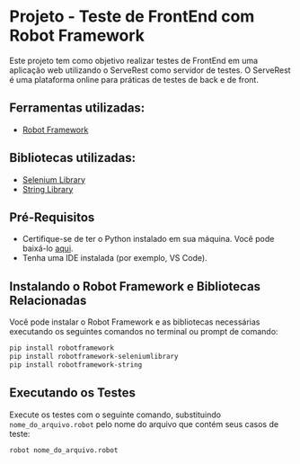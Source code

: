   <h1>Projeto - Teste de FrontEnd com Robot Framework</h1>
</div>

Este projeto tem como objetivo realizar testes de FrontEnd em uma aplicação web utilizando o ServeRest como servidor de testes. O ServeRest é uma plataforma online para práticas de testes de back e de front.

## Ferramentas utilizadas:
- [Robot Framework](https://robotframework.org/robotframework/ "Robot Framework")

## Bibliotecas utilizadas:

- [Selenium Library](https://robotframework.org/SeleniumLibrary/SeleniumLibrary.html "Selenium Library")
- [String Library](https://robotframework.org/robotframework/latest/libraries/String.html "String Library")

## Pré-Requisitos
- Certifique-se de ter o Python instalado em sua máquina. Você pode baixá-lo [aqui](https://www.python.org/downloads/ "Python Download").
- Tenha uma IDE instalada (por exemplo, VS Code).

## Instalando o Robot Framework e Bibliotecas Relacionadas
Você pode instalar o Robot Framework e as bibliotecas necessárias executando os seguintes comandos no terminal ou prompt de comando:

```bash
pip install robotframework
pip install robotframework-seleniumlibrary
pip install robotframework-string
```

## Executando os Testes
Execute os testes com o seguinte comando, substituindo `nome_do_arquivo.robot` pelo nome do arquivo que contém seus casos de teste:

```bash
robot nome_do_arquivo.robot
```
